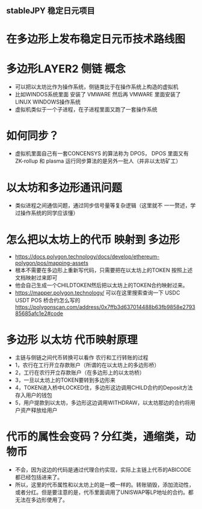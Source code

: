 ## stableJPY 稳定日元项目

# 在多边形上发布稳定日元币技术路线图

# 多边形LAYER2 侧链 概念

- 可以把以太坊比作为操作系统，侧链类比于在操作系统上构造的虚拟机 
- 比如WINDOS系统里面 安装了 VMWARE 然后再 VMWARE 里面安装了 LINUX WINDOWS操作系统
- 虚拟机类似于一个子进程，在子进程里面又跑了一套操作系统

# 如何同步？

- 虚拟机里面自己有一套CONCENSYS 的算法称为 DPOS， DPOS 里面又有 ZK-rollup 和 plasma 运行同步算法的是另外一批人（并非以太坊矿工）

# 以太坊和多边形通讯问题

- 类似进程之间通信问题，通过同步信号量等复杂逻辑（这里就不 一一赘述，学过操作系统的同学应该懂）

# 怎么把以太坊上的代币 映射到 多边形

- <https://docs.polygon.technology/docs/develop/ethereum-polygon/pos/mapping-assets>
- 根本不需要在多边形上重新写代码，只需要把在以太坊上的TOKEN 按照上述文档映射过来即可
- 他会自己生成一个CHILDTOKEN然后把以太坊上的TOKEN合约映射过来。
- <https://mapper.polygon.technology/> 可以在这里搜索查询一下 USDC USDT POS 桥合约怎么写的 <https://polygonscan.com/address/0x7ffb3d637014488b63fb9858e279385685afc1e2#code>

# 多边形 以太坊 代币映射原理

- 主链与侧链之间代币转换可以看作 农行和工行转账的过程
- 1，农行在工行开立存款账户（所谓的在以太坊上的多边形桥）
- 2，工行在农行开立存款账户（在多边形上的以太坊桥）
- 3，一旦以太坊上的TOKEN要转到多边形来
- 4，TOKEN进入桥中LOCKED住，多边形这边调用CHILD合约的Deposit方法存入用户的钱包
- 5，用户提款到以太坊，多边形这边调用WITHDRAW，以太坊那边的合约将用户资产释放给用户

# 代币的属性会变码？分红类，通缩类，动物币

- 不会，因为这边的代码是通过代理合约实现，实际上主链上代币的ABICODE都已经包括进来了。
- 所以，这里的代币属性和以太坊上的是一模一样的。转账销毁，添加流动性，或者分红。但是要注意的是，代币里面调用了UNISWAP等LP地址的合约。都无法在多边形使用了。


